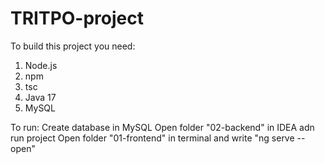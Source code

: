 # TRITPO-project

To build this project you need:
  1. Node.js
  2. npm
  3. tsc
  4. Java 17
  5. MySQL

To run:
  Create database in MySQL
  Open folder "02-backend" in IDEA adn run project
  Open folder "01-frontend" in terminal and write "ng serve --open"
